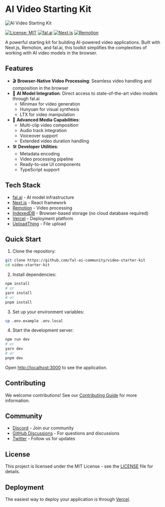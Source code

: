 # AI Video Starting Kit

![AI Video Starting Kit](https://github.com/fal-ai-community/video-starter-kit/blob/main/src/app/opengraph-image.png?raw=true)

[![License: MIT](https://img.shields.io/badge/License-MIT-yellow.svg)](https://opensource.org/licenses/MIT)
[![fal.ai](https://img.shields.io/badge/fal.ai-latest-purple)](https://fal.ai)
[![Next.js](https://img.shields.io/badge/Next.js-14-black)](https://nextjs.org)
[![Remotion](https://img.shields.io/badge/Remotion-latest-blue)](https://remotion.dev)

A powerful starting kit for building AI-powered video applications. Built with Next.js, Remotion, and fal.ai, this toolkit simplifies the complexities of working with AI video models in the browser.

## Features

- 🎬 **Browser-Native Video Processing**: Seamless video handling and composition in the browser
- 🤖 **AI Model Integration**: Direct access to state-of-the-art video models through fal.ai
  - Minimax for video generation
  - Hunyuan for visual synthesis
  - LTX for video manipulation
- 🎵 **Advanced Media Capabilities**:
  - Multi-clip video composition
  - Audio track integration
  - Voiceover support
  - Extended video duration handling
- 🛠️ **Developer Utilities**:
  - Metadata encoding
  - Video processing pipeline
  - Ready-to-use UI components
  - TypeScript support

## Tech Stack

- [fal.ai](https://fal.ai) - AI model infrastructure
- [Next.js](https://nextjs.org) - React framework
- [Remotion](https://remotion.dev) - Video processing
- [IndexedDB](https://developer.mozilla.org/docs/Web/API/IndexedDB_API) - Browser-based storage (no cloud database required)
- [Vercel](https://vercel.com) - Deployment platform
- [UploadThing](https://uploadthing.com) - File upload

## Quick Start

1. Clone the repository:

```bash
git clone https://github.com/fal-ai-community/video-starter-kit
cd video-starter-kit
```

2. Install dependencies:

```bash
npm install
# or
yarn install
# or
pnpm install
```

3. Set up your environment variables:

```bash
cp .env.example .env.local
```

4. Start the development server:

```bash
npm run dev
# or
yarn dev
# or
pnpm dev
```

Open [http://localhost:3000](http://localhost:3000) to see the application.

## Contributing

We welcome contributions! See our [Contributing Guide](CONTRIBUTING.md) for more information.

## Community

- [Discord](https://discord.gg/fal-ai) - Join our community
- [GitHub Discussions](https://github.com/fal-ai-community/video-starter-kit/discussions) - For questions and discussions
- [Twitter](https://twitter.com/fal) - Follow us for updates

## License

This project is licensed under the MIT License - see the [LICENSE](LICENSE) file for details.

## Deployment

The easiest way to deploy your application is through [Vercel](https://vercel.com/new?utm_source=fal-ai&utm_medium=default-template&utm_campaign=video-starter-kit).
